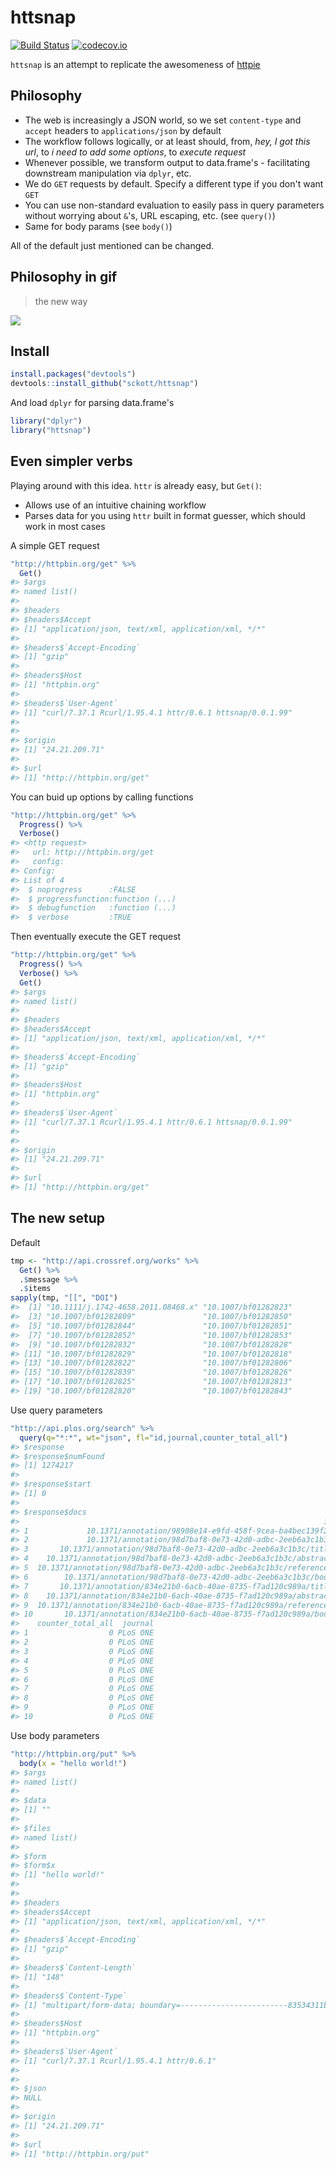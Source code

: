 httsnap
=======



[![Build Status](https://travis-ci.org/sckott/httsnap.svg)](https://travis-ci.org/sckott/httsnap)
[![codecov.io](https://codecov.io/github/sckott/httsnap/coverage.svg?branch=master)](https://codecov.io/github/sckott/httsnap?branch=master)

`httsnap` is an attempt to replicate the awesomeness of [httpie](https://github.com/jakubroztocil/httpie)

## Philosophy

* The web is increasingly a JSON world, so we set `content-type` and `accept` headers to `applications/json` by default 
* The workflow follows logically, or at least should, from, _hey, I got this url_, to _i need to add some options_, to _execute request_
* Whenever possible, we transform output to data.frame's - facilitating downstream manipulation via `dplyr`, etc.
* We do `GET` requests by default. Specify a different type if you don't want `GET`
* You can use non-standard evaluation to easily pass in query parameters without worrying about `&`'s, URL escaping, etc. (see `query()`)
* Same for body params (see `body()`)

All of the default just mentioned can be changed. 

## Philosophy in gif

> the new way

![](http://media.giphy.com/media/QpebwL6Jr6snu/giphy.gif)

## Install


```r
install.packages("devtools")
devtools::install_github("sckott/httsnap")
```

And load `dplyr` for parsing data.frame's


```r
library("dplyr")
library("httsnap")
```

## Even simpler verbs

Playing around with this idea. `httr` is already easy, but `Get()`:

* Allows use of an intuitive chaining workflow
* Parses data for you using `httr` built in format guesser, which should work in most cases

A simple GET request


```r
"http://httpbin.org/get" %>%
  Get()
#> $args
#> named list()
#> 
#> $headers
#> $headers$Accept
#> [1] "application/json, text/xml, application/xml, */*"
#> 
#> $headers$`Accept-Encoding`
#> [1] "gzip"
#> 
#> $headers$Host
#> [1] "httpbin.org"
#> 
#> $headers$`User-Agent`
#> [1] "curl/7.37.1 Rcurl/1.95.4.1 httr/0.6.1 httsnap/0.0.1.99"
#> 
#> 
#> $origin
#> [1] "24.21.209.71"
#> 
#> $url
#> [1] "http://httpbin.org/get"
```

You can buid up options by calling functions


```r
"http://httpbin.org/get" %>%
  Progress() %>%
  Verbose()
#> <http request> 
#>   url: http://httpbin.org/get
#>   config: 
#> Config: 
#> List of 4
#>  $ noprogress      :FALSE
#>  $ progressfunction:function (...)  
#>  $ debugfunction   :function (...)  
#>  $ verbose         :TRUE
```

Then eventually execute the GET request


```r
"http://httpbin.org/get" %>%
  Progress() %>%
  Verbose() %>%
  Get()
#> $args
#> named list()
#> 
#> $headers
#> $headers$Accept
#> [1] "application/json, text/xml, application/xml, */*"
#> 
#> $headers$`Accept-Encoding`
#> [1] "gzip"
#> 
#> $headers$Host
#> [1] "httpbin.org"
#> 
#> $headers$`User-Agent`
#> [1] "curl/7.37.1 Rcurl/1.95.4.1 httr/0.6.1 httsnap/0.0.1.99"
#> 
#> 
#> $origin
#> [1] "24.21.209.71"
#> 
#> $url
#> [1] "http://httpbin.org/get"
```

## The new setup

Default 


```r
tmp <- "http://api.crossref.org/works" %>%
  Get() %>% 
  .$message %>% 
  .$items
sapply(tmp, "[[", "DOI")
#>  [1] "10.1111/j.1742-4658.2011.08468.x" "10.1007/bf01282823"              
#>  [3] "10.1007/bf01282809"               "10.1007/bf01282850"              
#>  [5] "10.1007/bf01282844"               "10.1007/bf01282851"              
#>  [7] "10.1007/bf01282852"               "10.1007/bf01282853"              
#>  [9] "10.1007/bf01282832"               "10.1007/bf01282828"              
#> [11] "10.1007/bf01282829"               "10.1007/bf01282818"              
#> [13] "10.1007/bf01282822"               "10.1007/bf01282806"              
#> [15] "10.1007/bf01282839"               "10.1007/bf01282826"              
#> [17] "10.1007/bf01282825"               "10.1007/bf01282813"              
#> [19] "10.1007/bf01282820"               "10.1007/bf01282843"
```

Use query parameters


```r
"http://api.plos.org/search" %>%
  query(q="*:*", wt="json", fl="id,journal,counter_total_all")
#> $response
#> $response$numFound
#> [1] 1274217
#> 
#> $response$start
#> [1] 0
#> 
#> $response$docs
#>                                                                    id
#> 1             10.1371/annotation/98908e14-e9fd-458f-9cea-ba4bec139f20
#> 2             10.1371/annotation/98d7baf8-0e73-42d0-adbc-2eeb6a3c1b3c
#> 3       10.1371/annotation/98d7baf8-0e73-42d0-adbc-2eeb6a3c1b3c/title
#> 4    10.1371/annotation/98d7baf8-0e73-42d0-adbc-2eeb6a3c1b3c/abstract
#> 5  10.1371/annotation/98d7baf8-0e73-42d0-adbc-2eeb6a3c1b3c/references
#> 6        10.1371/annotation/98d7baf8-0e73-42d0-adbc-2eeb6a3c1b3c/body
#> 7       10.1371/annotation/834e21b0-6acb-40ae-8735-f7ad120c989a/title
#> 8    10.1371/annotation/834e21b0-6acb-40ae-8735-f7ad120c989a/abstract
#> 9  10.1371/annotation/834e21b0-6acb-40ae-8735-f7ad120c989a/references
#> 10       10.1371/annotation/834e21b0-6acb-40ae-8735-f7ad120c989a/body
#>    counter_total_all  journal
#> 1                  0 PLoS ONE
#> 2                  0 PLoS ONE
#> 3                  0 PLoS ONE
#> 4                  0 PLoS ONE
#> 5                  0 PLoS ONE
#> 6                  0 PLoS ONE
#> 7                  0 PLoS ONE
#> 8                  0 PLoS ONE
#> 9                  0 PLoS ONE
#> 10                 0 PLoS ONE
```

Use body parameters


```r
"http://httpbin.org/put" %>%
  body(x = "hello world!")
#> $args
#> named list()
#> 
#> $data
#> [1] ""
#> 
#> $files
#> named list()
#> 
#> $form
#> $form$x
#> [1] "hello world!"
#> 
#> 
#> $headers
#> $headers$Accept
#> [1] "application/json, text/xml, application/xml, */*"
#> 
#> $headers$`Accept-Encoding`
#> [1] "gzip"
#> 
#> $headers$`Content-Length`
#> [1] "148"
#> 
#> $headers$`Content-Type`
#> [1] "multipart/form-data; boundary=------------------------83534311b2d1a3ff"
#> 
#> $headers$Host
#> [1] "httpbin.org"
#> 
#> $headers$`User-Agent`
#> [1] "curl/7.37.1 Rcurl/1.95.4.1 httr/0.6.1"
#> 
#> 
#> $json
#> NULL
#> 
#> $origin
#> [1] "24.21.209.71"
#> 
#> $url
#> [1] "http://httpbin.org/put"
```
